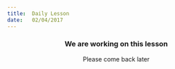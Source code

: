 ```yaml
---
title:  Daily Lesson
date:   02/04/2017
---
```


### <center>We are working on this lesson</center>
<center>Please come back later</center>